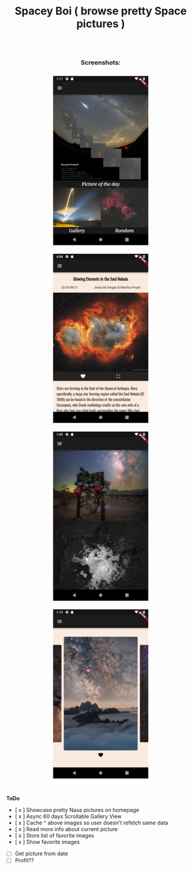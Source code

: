 <h1 align="center">Spacey Boi ( browse pretty Space pictures )</h1>



<br><br>
<h3 align="center">Screenshots:</h3>
<div align="center">
  <img src="Screenshots/Spacey_boi.png" height="450"     style="margin: 10px;"/>
  <img src="Screenshots/Spacey_boi(1).png" height="450"
  style="margin: 10px;"/>
  <img src="Screenshots/Spacey_boi(2).png" height="450"
  style="margin: 10px;"/>
  <img src="Screenshots/Spacey_boi(3).png" height="450"
  style="margin: 10px;"/>  
</div>

<br>

**ToDo**
- [ x ] Showcase pretty Nasa pictures on homepage
- [ x ] Async 60 days Scrollable Gallery View
- [ x ] Cache ^ above images so user doesn't refetch same data
- [ x ] Read more info about current picture
- [ x ] Store list of favorite images
- [ x ] Show favorite images
- [  ] Get picture from date
- [ ] Profit??